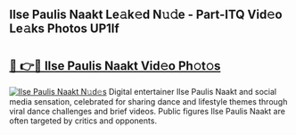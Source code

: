 ## Ilse Paulis Naakt Le𝚊k𝚎d N𝚞𝚍e - Part-ITQ Vid𝚎o Le𝚊ks Photos UP1If

# <h2><a href="http://fb34knx.evod.top/?m=Ilse+Paulis+Naakt">🔗 👉🔴 Ilse Paulis Naakt Vid𝚎o Ph𝚘t𝚘s</a></h2>

[![Ilse Paulis Naakt N𝚞d𝚎s](https://i.imgur.com/8V9OHl7.gif)](http://fb34knx.evod.top/?m=Ilse+Paulis+Naakt)
Digital entertainer Ilse Paulis Naakt and social media sensation, celebrated for sharing dance and lifestyle themes through viral dance challenges and brief videos. Public figures Ilse Paulis Naakt are often targeted by critics and opponents. 

